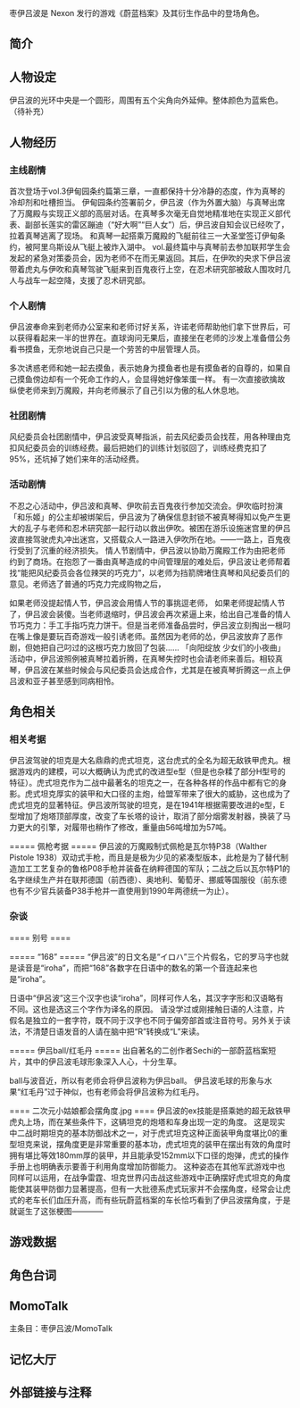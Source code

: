 枣伊吕波是 Nexon 发行的游戏《蔚蓝档案》及其衍生作品中的登场角色。

## 简介

## 人物设定
伊吕波的光环中央是一个圆形，周围有五个尖角向外延伸。整体颜色为蓝紫色。
（待补充）

## 人物经历

### 主线剧情
首次登场于vol.3伊甸园条约篇第三章，一直都保持十分冷静的态度，作为真琴的冷却剂和吐槽担当。
伊甸园条约签署前夕，伊吕波（作为外置大脑）与真琴出席了万魔殿与实现正义部的高层对话。在真琴多次毫无自觉地精准地在实现正义部代表、副部长莲实的雷区蹦迪（“好大啊”“巨人女”）后，伊吕波自知会议已经吹了，拉着真琴逃离了现场。
和真琴一起搭乘万魔殿的飞艇前往三一大圣堂签订伊甸条约，被阿里乌斯设从飞艇上被炸入湖中。
vol.最终篇中与真琴前去参加联邦学生会发起的紧急对策委员会，因为老师不在而无果返回。其后，在伊吹的央求下伊吕波带着虎丸与伊吹和真琴驾驶飞艇来到百鬼夜行上空，在忍术研究部被敌人围攻时几人与战车一起空降，支援了忍术研究部。

### 个人剧情
伊吕波奉命来到老师办公室来和老师讨好关系，许诺老师帮助他们拿下世界后，可以获得看起来一半的世界在。直球询问无果后，直接坐在老师的沙发上准备借公务看书摸鱼，无奈地说自己只是一个劳苦的中层管理人员。

多次诱惑老师和她一起去摸鱼，表示她身为摸鱼者也是有摸鱼者的自尊的，如果自己摸鱼傍边却有一个死命工作的人，会显得她好像笨蛋一样。
有一次直接欲擒故纵使老师来到万魔殿，并向老师展示了自己引以为傲的私人休息地。

### 社团剧情
风纪委员会社团剧情中，伊吕波受真琴指派，前去风纪委员会找茬，用各种理由克扣风纪委员会的训练经费。最后把她们的训练计划驳回了，训练经费克扣了95%，还坑掉了她们来年的活动经费。

### 活动剧情
不忍之心活动中，伊吕波和真琴、伊吹前去百鬼夜行参加交流会。伊吹临时扮演「和乐姬」的公主却被绑架后，伊吕波为了确保信息封锁不被真琴得知以免产生更大的乱子与老师和忍术研究部一起行动以救出伊吹。被困在游乐设施迷宫里的伊吕波直接驾驶虎丸冲出迷宫，又搭载众人一路进入伊吹所在地。——一路上，百鬼夜行受到了沉重的经济损失。
情人节剧情中，伊吕波以协助万魔殿工作为由把老师约到了商场。在抱怨了一番由真琴造成的中间管理层的难处后，伊吕波让老师帮着找“能把风纪委员会各位辣哭的巧克力”，以老师为挡箭牌堵住真琴和风纪委员们的意见。老师选了普通的巧克力完成购物之后，

如果老师没提起情人节，伊吕波会用情人节的事挑逗老师，
如果老师提起情人节了，伊吕波会装傻。当老师退缩时，伊吕波会再次紧逼上来，给出自己准备的情人节巧克力：手工手指巧克力饼干。但是当老师准备品尝时，伊吕波立刻掏出一根叼在嘴上像是要玩百奇游戏一般引诱老师。虽然因为老师的怂，伊吕波放弃了恶作剧，但她把自己叼过的这根巧克力放回了包装......
「向阳绽放 少女们的小夜曲」活动中，伊吕波照例被真琴拉着折腾，在真琴失控时也会请老师来善后。相较真琴，伊吕波在某些时候会与风纪委员会达成合作，尤其是在被真琴折腾这一点上伊吕波和亚子甚至感到同病相怜。

## 角色相关

### 相关考据

伊吕波驾驶的坦克是大名鼎鼎的虎式坦克，这台虎式的全名为超无敌铁甲虎丸。根据游戏内的建模，可以大概确认为虎式的改进型e型（但是也杂糅了部分H型号的特征）。虎式坦克作为二战中最著名的坦克之一，在各种各样的作品中都有它的身影。虎式坦克厚实的装甲和大口径的主炮，给盟军带来了很大的威胁，这也成为了虎式坦克的显著特征。伊吕波所驾驶的坦克，是在1941年根据需要改进的e型，E型增加了炮塔顶部厚度，改变了车长塔的设计，取消了部分烟雾发射器，换装了马力更大的引擎，对履带也稍作了修改，重量由56吨增加为57吨。

===== 佩枪考据 =====
伊吕波的万魔殿制式佩枪是瓦尔特P38（Walther Pistole 1938）双动式手枪，而且是是极为少见的紧凑型版本，此枪是为了替代制造加工工艺复杂的鲁格P08手枪并装备在纳粹德国的军队；二战之后以瓦尔特P1的名字继续生产并在联邦德国（前西德）、奥地利、葡萄牙、挪威等国服役（前东德也有不少官兵装备P38手枪并一直使用到1990年两德统一为止）。

### 杂谈

==== 别号 ====

===== “168” =====
“伊吕波”的日文名是“イロハ”三个片假名，它的罗马字也就是读音是“iroha”，而把“168”各数字在日语中的数名的第一个音连起来也是“iroha”。

日语中“伊呂波”这三个汉字也读“iroha”，同样可作人名，其汉字字形和汉语略有不同。这也是选这三个字作为译名的原因。
请没学过或刚接触日语的人注意，片假名是独立的一套字符，既不同于汉字也不同于偏旁部首或注音符号。另外关于读法，不清楚日语发音的人请在脑中把“R”转换成“L”来读。

===== 伊吕ball/红毛丹 =====
出自著名的二创作者Sechi的一部蔚蓝档案短片，其中的伊吕波毛球形象深入人心，十分生草。 

ball与波音近，所以有老师会将伊吕波称为伊吕ball。
伊吕波毛球的形象与水果“红毛丹”过于神似，也有老师会将伊吕波称为红毛丹。

==== 二次元小姑娘都会摆角度.jpg ====
伊吕波的ex技能是搭乘她的超无敌铁甲虎丸上场，而在某些条件下，这辆坦克的炮塔和车身出现一定的角度。
这是现实中二战时期坦克的基本防御战术之一，对于虎式坦克这种正面装甲角度堪比0的重型坦克来说，摆角度更是非常重要的基本功，虎式坦克的装甲在摆出有效的角度时拥有堪比等效180mm厚的装甲，并且能承受152mm以下口径的炮弹，虎式的操作手册上也明确表示要善于利用角度增加防御能力。
这种姿态在其他军武游戏中也同样可以运用，在战争雷霆、坦克世界闪击战这些游戏中正确摆好虎式坦克的角度能使其装甲防御力显著提高，但有一大批德系虎式玩家并不会摆角度，经常会让虎式的老车长们血压升高，而有些玩蔚蓝档案的车长恰巧看到了伊吕波摆角度，于是就诞生了这张梗图————

## 游戏数据

## 角色台词

## MomoTalk
主条目：枣伊吕波/MomoTalk

## 记忆大厅

## 外部链接与注释